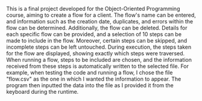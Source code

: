 
This is a final project developed for the Object-Oriented Programming course, aiming to create a flow for a client. The flow's name can be entered, and information such as the creation date, duplicates, and errors within the flow can be determined. Additionally, the flow can be deleted. Details for each specific flow can be provided, and a selection of 10 steps can be made to include in the flow. Moreover, certain steps can be skipped, and incomplete steps can be left untouched. During execution, the steps taken for the flow are displayed, showing exactly which steps were traversed. When running a flow, steps to be included are chosen, and the information received from these steps is automatically written to the selected file. For example, when testing the code and running a flow, I chose the file "flow.csv" as the one in which I wanted the information to appear. The program then inputted the data into the file as I provided it from the keyboard during the runtime.

